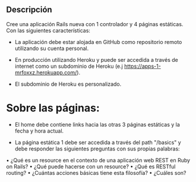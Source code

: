 ## Descripción

Cree una aplicación Rails nueva con 1 controlador y 4 páginas
estáticas. Con las siguientes características:

* La aplicación debe estar alojada en GitHub como repositorio remoto
utilizando su cuenta personal.

* En producción utilizando Heroku y puede
ser accedida a través de internet como un subdominio de Heroku (e.j
https://apps-1-mrfoxxz.herokuapp.com/).

* El subdominio de Heroku es personalizado.

# Sobre las páginas:

* El home debe contiene links hacia las otras 3 páginas estáticas y la fecha y hora actual.

* La página estática 1 debe ser accedida a través del path "/basics" y
debe responder las siguientes preguntas con sus propias palabras:

• ¿Qué es un resource en el contexto de una aplicación web REST
en Ruby on Rails?
• ¿Qué puede hacerse con un resource?
• ¿Qué es RESTful routing?
• ¿Cuántas acciones básicas tiene esta filosofía?
• ¿Cuáles son?